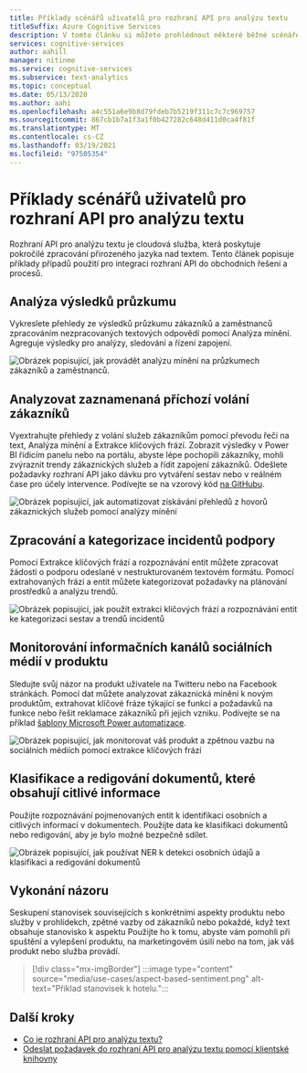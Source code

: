 ```yaml
---
title: Příklady scénářů uživatelů pro rozhraní API pro analýzu textu
titleSuffix: Azure Cognitive Services
description: V tomto článku si můžete prohlédnout některé běžné scénáře integrace rozhraní API pro analýzu textu do služeb a procesů.
services: cognitive-services
author: aahill
manager: nitinme
ms.service: cognitive-services
ms.subservice: text-analytics
ms.topic: conceptual
ms.date: 05/13/2020
ms.author: aahi
ms.openlocfilehash: a4c551a6e9b8d79fdeb7b5219f311c7c7c969757
ms.sourcegitcommit: 867cb1b7a1f3a1f0b427282c648d411d0ca4f81f
ms.translationtype: MT
ms.contentlocale: cs-CZ
ms.lasthandoff: 03/19/2021
ms.locfileid: "97505354"
---
```

# <a name="example-user-scenarios-for-the-text-analytics-api"></a>Příklady scénářů uživatelů pro rozhraní API pro analýzu textu

Rozhraní API pro analýzu textu je cloudová služba, která poskytuje pokročilé zpracování přirozeného jazyka nad textem. Tento článek popisuje příklady případů použití pro integraci rozhraní API do obchodních řešení a procesů. 

## <a name="analyze-survey-results"></a>Analýza výsledků průzkumu

Vykreslete přehledy ze výsledků průzkumu zákazníků a zaměstnanců zpracováním nezpracovaných textových odpovědí pomocí Analýza mínění. Agreguje výsledky pro analýzy, sledování a řízení zapojení.

![Obrázek popisující, jak provádět analýzu mínění na průzkumech zákazníků a zaměstnanců.](media/use-cases/survey-results.svg)

## <a name="analyze-recorded-inbound-customer-calls"></a>Analyzovat zaznamenaná příchozí volání zákazníků

Vyextrahujte přehledy z volání služeb zákazníkům pomocí převodu řeči na text, Analýza mínění a Extrakce klíčových frází. Zobrazit výsledky v Power BI řídicím panelu nebo na portálu, abyste lépe pochopili zákazníky, mohli zvýraznit trendy zákaznických služeb a řídit zapojení zákazníků. Odešlete požadavky rozhraní API jako dávku pro vytváření sestav nebo v reálném čase pro účely intervence. Podívejte se na vzorový kód [na GitHubu](https://github.com/rlagh2/callcenteranalytics).

![Obrázek popisující, jak automatizovat získávání přehledů z hovorů zákaznických služeb pomocí analýzy mínění](media/use-cases/azure-inbound.svg)

## <a name="process-and-categorize-support-incidents"></a>Zpracování a kategorizace incidentů podpory

Pomocí Extrakce klíčových frází a rozpoznávání entit můžete zpracovat žádosti o podporu odeslané v nestrukturovaném textovém formátu. Pomocí extrahovaných frází a entit můžete kategorizovat požadavky na plánování prostředků a analýzu trendů.

![Obrázek popisující, jak použít extrakci klíčových frází a rozpoznávání entit ke kategorizaci sestav a trendů incidentů](media/use-cases/support-incidents.svg)

## <a name="monitor-your-products-social-media-feeds"></a>Monitorování informačních kanálů sociálních médií v produktu

Sledujte svůj názor na produkt uživatele na Twitteru nebo na Facebook stránkách. Pomocí dat můžete analyzovat zákaznická mínění k novým produktům, extrahovat klíčové fráze týkající se funkcí a požadavků na funkce nebo řešit reklamace zákazníků při jejich vzniku. Podívejte se na příklad [šablony Microsoft Power automatizace](https://flow.microsoft.com/galleries/public/templates/2680d2227d074c4d901e36c66e68f6f9/run-sentiment-analysis-on-tweets-and-push-results-to-a-power-bi-dataset/).

![Obrázek popisující, jak monitorovat váš produkt a zpětnou vazbu na sociálních médiích pomocí extrakce klíčových frází](media/use-cases/social-feed.svg)

## <a name="classify-and-redact-documents-that-have-sensitive-information"></a>Klasifikace a redigování dokumentů, které obsahují citlivé informace

Použijte rozpoznávání pojmenovaných entit k identifikaci osobních a citlivých informací v dokumentech. Použijte data ke klasifikaci dokumentů nebo redigování, aby je bylo možné bezpečně sdílet.

![Obrázek popisující, jak používat NER k detekci osobních údajů a klasifikaci a redigování dokumentů](media/use-cases/sensitive-docs.jpg)

## <a name="perform-opinion-mining"></a>Vykonání názoru

Seskupení stanovisek souvisejících s konkrétními aspekty produktu nebo služby v prohlídekch, zpětné vazby od zákazníků nebo pokaždé, když text obsahuje stanovisko k aspektu Použijte ho k tomu, abyste vám pomohli při spuštění a vylepšení produktu, na marketingovém úsilí nebo na tom, jak váš produkt nebo služba provádí. 

> [!div class="mx-imgBorder"] 
> :::image type="content" source="media/use-cases/aspect-based-sentiment.png" alt-text="Příklad stanovisek k hotelu.":::

## <a name="next-steps"></a>Další kroky

* [Co je rozhraní API pro analýzu textu?](overview.md)
* [Odeslat požadavek do rozhraní API pro analýzu textu pomocí klientské knihovny](quickstarts/client-libraries-rest-api.md)
